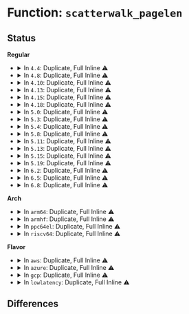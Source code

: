 # Function: <code>scatterwalk_pagelen</code>

## Status
<b>Regular</b>
<ul>
<li>
<details>
<summary>In <code>4.4</code>: Duplicate, Full Inline ⚠️</summary>

**Collision:** Static Duplication

**Inline:** Full

**Transformation:** False

**Instances:**

```
In crypto/scatterwalk.c (ffffffff8139e993)
Location: include/crypto/scatterwalk.h:50
Inline: True
Inline callers:
  - crypto/scatterwalk.c:scatterwalk_copychunks
```
```
In crypto/ablkcipher.c (ffffffff8139fc7b)
Location: include/crypto/scatterwalk.h:50
Inline: True
Inline callers:
  - crypto/ablkcipher.c:ablkcipher_walk_done
```
```
In crypto/blkcipher.c (0)
Location: include/crypto/scatterwalk.h:50
Inline: True
```
</details>
</li>
<li>
<details>
<summary>In <code>4.8</code>: Duplicate, Full Inline ⚠️</summary>

**Collision:** Static Duplication

**Inline:** Full

**Transformation:** False

**Instances:**

```
In crypto/scatterwalk.c (ffffffff813db6da)
Location: include/crypto/scatterwalk.h:46
Inline: True
Inline callers:
  - crypto/scatterwalk.c:scatterwalk_copychunks
```
```
In crypto/ablkcipher.c (ffffffff813dcced)
Location: include/crypto/scatterwalk.h:46
Inline: True
Inline callers:
  - crypto/ablkcipher.c:ablkcipher_walk_next
  - crypto/ablkcipher.c:ablkcipher_walk_next
  - crypto/ablkcipher.c:ablkcipher_walk_done
```
```
In crypto/blkcipher.c (ffffffff813dd5a2)
Location: include/crypto/scatterwalk.h:46
Inline: True
Inline callers:
  - crypto/blkcipher.c:blkcipher_walk_next
  - crypto/blkcipher.c:blkcipher_walk_next
```
</details>
</li>
<li>
<details>
<summary>In <code>4.10</code>: Duplicate, Full Inline ⚠️</summary>

**Collision:** Static Duplication

**Inline:** Full

**Transformation:** False

**Instances:**

```
In crypto/scatterwalk.c (ffffffff813f3019)
Location: include/crypto/scatterwalk.h:46
Inline: True
Inline callers:
  - crypto/scatterwalk.c:scatterwalk_copychunks
```
```
In crypto/ablkcipher.c (ffffffff813f45cd)
Location: include/crypto/scatterwalk.h:46
Inline: True
Inline callers:
  - crypto/ablkcipher.c:ablkcipher_walk_next
  - crypto/ablkcipher.c:ablkcipher_walk_next
  - crypto/ablkcipher.c:ablkcipher_walk_done
```
```
In crypto/blkcipher.c (ffffffff813f4e72)
Location: include/crypto/scatterwalk.h:46
Inline: True
Inline callers:
  - crypto/blkcipher.c:blkcipher_walk_next
  - crypto/blkcipher.c:blkcipher_walk_next
```
```
In crypto/skcipher.c (ffffffff813f639c)
Location: include/crypto/scatterwalk.h:46
Inline: True
Inline callers:
  - crypto/skcipher.c:skcipher_walk_next
  - crypto/skcipher.c:skcipher_walk_next
```
</details>
</li>
<li>
<details>
<summary>In <code>4.13</code>: Duplicate, Full Inline ⚠️</summary>

**Collision:** Static Duplication

**Inline:** Full

**Transformation:** False

**Instances:**

```
In crypto/scatterwalk.c (ffffffff813ff37c)
Location: include/crypto/scatterwalk.h:46
Inline: True
Inline callers:
  - crypto/scatterwalk.c:scatterwalk_copychunks
```
```
In crypto/ablkcipher.c (ffffffff8140090f)
Location: include/crypto/scatterwalk.h:46
Inline: True
Inline callers:
  - crypto/ablkcipher.c:ablkcipher_walk_next
  - crypto/ablkcipher.c:ablkcipher_walk_next
  - crypto/ablkcipher.c:ablkcipher_walk_done
```
```
In crypto/blkcipher.c (ffffffff814011a7)
Location: include/crypto/scatterwalk.h:46
Inline: True
Inline callers:
  - crypto/blkcipher.c:blkcipher_walk_next
  - crypto/blkcipher.c:blkcipher_walk_next
```
```
In crypto/skcipher.c (ffffffff814027ba)
Location: include/crypto/scatterwalk.h:46
Inline: True
Inline callers:
  - crypto/skcipher.c:skcipher_walk_next
  - crypto/skcipher.c:skcipher_walk_next
```
</details>
</li>
<li>
<details>
<summary>In <code>4.15</code>: Duplicate, Full Inline ⚠️</summary>

**Collision:** Static Duplication

**Inline:** Full

**Transformation:** False

**Instances:**

```
In crypto/scatterwalk.c (ffffffff8142792a)
Location: include/crypto/scatterwalk.h:46
Inline: True
Inline callers:
  - crypto/scatterwalk.c:scatterwalk_copychunks
```
```
In crypto/ablkcipher.c (ffffffff81428f0f)
Location: include/crypto/scatterwalk.h:46
Inline: True
Inline callers:
  - crypto/ablkcipher.c:ablkcipher_walk_next
  - crypto/ablkcipher.c:ablkcipher_walk_next
  - crypto/ablkcipher.c:ablkcipher_walk_done
```
```
In crypto/blkcipher.c (ffffffff814297b7)
Location: include/crypto/scatterwalk.h:46
Inline: True
Inline callers:
  - crypto/blkcipher.c:blkcipher_walk_next
  - crypto/blkcipher.c:blkcipher_walk_next
```
```
In crypto/skcipher.c (ffffffff8142ae2a)
Location: include/crypto/scatterwalk.h:46
Inline: True
Inline callers:
  - crypto/skcipher.c:skcipher_walk_next
  - crypto/skcipher.c:skcipher_walk_next
```
</details>
</li>
<li>
<details>
<summary>In <code>4.18</code>: Duplicate, Full Inline ⚠️</summary>

**Collision:** Static Duplication

**Inline:** Full

**Transformation:** False

**Instances:**

```
In crypto/scatterwalk.c (ffffffff8145a78a)
Location: include/crypto/scatterwalk.h:46
Inline: True
Inline callers:
  - crypto/scatterwalk.c:scatterwalk_copychunks
```
```
In crypto/ablkcipher.c (ffffffff8145bce9)
Location: include/crypto/scatterwalk.h:46
Inline: True
Inline callers:
  - crypto/ablkcipher.c:ablkcipher_walk_next
  - crypto/ablkcipher.c:ablkcipher_walk_next
  - crypto/ablkcipher.c:ablkcipher_walk_done
```
```
In crypto/blkcipher.c (ffffffff8145c77e)
Location: include/crypto/scatterwalk.h:46
Inline: True
Inline callers:
  - crypto/blkcipher.c:blkcipher_walk_next
  - crypto/blkcipher.c:blkcipher_walk_next
```
```
In crypto/skcipher.c (ffffffff8145db60)
Location: include/crypto/scatterwalk.h:46
Inline: True
Inline callers:
  - crypto/skcipher.c:skcipher_walk_next
  - crypto/skcipher.c:skcipher_walk_next
```
</details>
</li>
<li>
<details>
<summary>In <code>5.0</code>: Duplicate, Full Inline ⚠️</summary>

**Collision:** Static Duplication

**Inline:** Full

**Transformation:** False

**Instances:**

```
In crypto/scatterwalk.c (ffffffff814782fa)
Location: include/crypto/scatterwalk.h:33
Inline: True
Inline callers:
  - crypto/scatterwalk.c:scatterwalk_copychunks
```
```
In crypto/ablkcipher.c (ffffffff814795e9)
Location: include/crypto/scatterwalk.h:33
Inline: True
Inline callers:
  - crypto/ablkcipher.c:ablkcipher_walk_next
  - crypto/ablkcipher.c:ablkcipher_walk_next
  - crypto/ablkcipher.c:ablkcipher_walk_done
```
```
In crypto/blkcipher.c (ffffffff81479dee)
Location: include/crypto/scatterwalk.h:33
Inline: True
Inline callers:
  - crypto/blkcipher.c:blkcipher_walk_next
  - crypto/blkcipher.c:blkcipher_walk_next
```
```
In crypto/skcipher.c (ffffffff8147b400)
Location: include/crypto/scatterwalk.h:33
Inline: True
Inline callers:
  - crypto/skcipher.c:skcipher_walk_next
  - crypto/skcipher.c:skcipher_walk_next
```
</details>
</li>
<li>
<details>
<summary>In <code>5.3</code>: Duplicate, Full Inline ⚠️</summary>

**Collision:** Static Duplication

**Inline:** Full

**Transformation:** False

**Instances:**

```
In crypto/scatterwalk.c (ffffffff814a613c)
Location: include/crypto/scatterwalk.h:28
Inline: True
Inline callers:
  - crypto/scatterwalk.c:scatterwalk_copychunks
```
```
In crypto/ablkcipher.c (ffffffff814a7288)
Location: include/crypto/scatterwalk.h:28
Inline: True
Inline callers:
  - crypto/ablkcipher.c:ablkcipher_walk_next
  - crypto/ablkcipher.c:ablkcipher_walk_next
  - crypto/ablkcipher.c:ablkcipher_walk_done
```
```
In crypto/blkcipher.c (ffffffff814a7c88)
Location: include/crypto/scatterwalk.h:28
Inline: True
Inline callers:
  - crypto/blkcipher.c:blkcipher_walk_next
  - crypto/blkcipher.c:blkcipher_walk_next
```
```
In crypto/skcipher.c (ffffffff814a966e)
Location: include/crypto/scatterwalk.h:28
Inline: True
Inline callers:
  - crypto/skcipher.c:skcipher_walk_next
  - crypto/skcipher.c:skcipher_walk_next
```
</details>
</li>
<li>
<details>
<summary>In <code>5.4</code>: Duplicate, Full Inline ⚠️</summary>

**Collision:** Static Duplication

**Inline:** Full

**Transformation:** False

**Instances:**

```
In crypto/scatterwalk.c (ffffffff814c0dcc)
Location: include/crypto/scatterwalk.h:28
Inline: True
Inline callers:
  - crypto/scatterwalk.c:scatterwalk_copychunks
```
```
In crypto/ablkcipher.c (ffffffff814c1ef8)
Location: include/crypto/scatterwalk.h:28
Inline: True
Inline callers:
  - crypto/ablkcipher.c:ablkcipher_walk_next
  - crypto/ablkcipher.c:ablkcipher_walk_next
  - crypto/ablkcipher.c:ablkcipher_walk_done
```
```
In crypto/blkcipher.c (ffffffff814c28e8)
Location: include/crypto/scatterwalk.h:28
Inline: True
Inline callers:
  - crypto/blkcipher.c:blkcipher_walk_next
  - crypto/blkcipher.c:blkcipher_walk_next
```
```
In crypto/skcipher.c (ffffffff814c435e)
Location: include/crypto/scatterwalk.h:28
Inline: True
Inline callers:
  - crypto/skcipher.c:skcipher_walk_next
  - crypto/skcipher.c:skcipher_walk_next
```
</details>
</li>
<li>
<details>
<summary>In <code>5.8</code>: Duplicate, Full Inline ⚠️</summary>

**Collision:** Static Duplication

**Inline:** Full

**Transformation:** False

**Instances:**

```
In crypto/scatterwalk.c (ffffffff8152167a)
Location: include/crypto/scatterwalk.h:28
Inline: True
Inline callers:
  - crypto/scatterwalk.c:scatterwalk_copychunks
```
```
In crypto/skcipher.c (ffffffff815232c2)
Location: include/crypto/scatterwalk.h:28
Inline: True
Inline callers:
  - crypto/skcipher.c:skcipher_walk_next
  - crypto/skcipher.c:skcipher_walk_next
```
</details>
</li>
<li>
<details>
<summary>In <code>5.11</code>: Duplicate, Full Inline ⚠️</summary>

**Collision:** Static Duplication

**Inline:** Full

**Transformation:** False

**Instances:**

```
In crypto/scatterwalk.c (ffffffff8153e4ea)
Location: include/crypto/scatterwalk.h:28
Inline: True
Inline callers:
  - crypto/scatterwalk.c:scatterwalk_copychunks
```
```
In crypto/skcipher.c (ffffffff81540212)
Location: include/crypto/scatterwalk.h:28
Inline: True
Inline callers:
  - crypto/skcipher.c:skcipher_walk_next
  - crypto/skcipher.c:skcipher_walk_next
```
</details>
</li>
<li>
<details>
<summary>In <code>5.13</code>: Duplicate, Full Inline ⚠️</summary>

**Collision:** Static Duplication

**Inline:** Full

**Transformation:** False

**Instances:**

```
In crypto/scatterwalk.c (ffffffff81546bc3)
Location: include/crypto/scatterwalk.h:28
Inline: True
Inline callers:
  - crypto/scatterwalk.c:scatterwalk_copychunks
```
```
In crypto/skcipher.c (ffffffff81548705)
Location: include/crypto/scatterwalk.h:28
Inline: True
Inline callers:
  - crypto/skcipher.c:skcipher_walk_next
  - crypto/skcipher.c:skcipher_walk_next
```
</details>
</li>
<li>
<details>
<summary>In <code>5.15</code>: Duplicate, Full Inline ⚠️</summary>

**Collision:** Static Duplication

**Inline:** Full

**Transformation:** False

**Instances:**

```
In crypto/scatterwalk.c (ffffffff815a73a3)
Location: include/crypto/scatterwalk.h:28
Inline: True
Inline callers:
  - crypto/scatterwalk.c:scatterwalk_copychunks
```
```
In crypto/skcipher.c (ffffffff815a8ee5)
Location: include/crypto/scatterwalk.h:28
Inline: True
Inline callers:
  - crypto/skcipher.c:skcipher_walk_next
  - crypto/skcipher.c:skcipher_walk_next
```
</details>
</li>
<li>
<details>
<summary>In <code>5.19</code>: Duplicate, Full Inline ⚠️</summary>

**Collision:** Static Duplication

**Inline:** Full

**Transformation:** False

**Instances:**

```
In crypto/scatterwalk.c (ffffffff8164e6f3)
Location: include/crypto/scatterwalk.h:29
Inline: True
Inline callers:
  - crypto/scatterwalk.c:scatterwalk_copychunks
```
```
In crypto/skcipher.c (ffffffff816504cd)
Location: include/crypto/scatterwalk.h:29
Inline: True
Inline callers:
  - crypto/skcipher.c:skcipher_walk_next
  - crypto/skcipher.c:skcipher_walk_next
```
</details>
</li>
<li>
<details>
<summary>In <code>6.2</code>: Duplicate, Full Inline ⚠️</summary>

**Collision:** Static Duplication

**Inline:** Full

**Transformation:** False

**Instances:**

```
In crypto/scatterwalk.c (ffffffff81707b53)
Location: include/crypto/scatterwalk.h:29
Inline: True
Inline callers:
  - crypto/scatterwalk.c:scatterwalk_copychunks
```
```
In crypto/skcipher.c (ffffffff81709c6d)
Location: include/crypto/scatterwalk.h:29
Inline: True
Inline callers:
  - crypto/skcipher.c:skcipher_walk_next
  - crypto/skcipher.c:skcipher_walk_next
```
</details>
</li>
<li>
<details>
<summary>In <code>6.5</code>: Duplicate, Full Inline ⚠️</summary>

**Collision:** Static Duplication

**Inline:** Full

**Transformation:** False

**Instances:**

```
In crypto/scatterwalk.c (ffffffff817412b8)
Location: include/crypto/scatterwalk.h:29
Inline: True
Inline callers:
  - crypto/scatterwalk.c:scatterwalk_copychunks
```
```
In crypto/skcipher.c (ffffffff8174387d)
Location: include/crypto/scatterwalk.h:29
Inline: True
Inline callers:
  - crypto/skcipher.c:skcipher_walk_next
  - crypto/skcipher.c:skcipher_walk_next
```
</details>
</li>
<li>
<details>
<summary>In <code>6.8</code>: Duplicate, Full Inline ⚠️</summary>

**Collision:** Static Duplication

**Inline:** Full

**Transformation:** False

**Instances:**

```
In crypto/scatterwalk.c (ffffffff81782158)
Location: include/crypto/scatterwalk.h:29
Inline: True
Inline callers:
  - crypto/scatterwalk.c:scatterwalk_copychunks
```
```
In crypto/skcipher.c (ffffffff81785bad)
Location: include/crypto/scatterwalk.h:29
Inline: True
Inline callers:
  - crypto/skcipher.c:skcipher_walk_next
  - crypto/skcipher.c:skcipher_walk_next
```
</details>
</li>
</ul>
<b>Arch</b>
<ul>
<li>
<details>
<summary>In <code>arm64</code>: Duplicate, Full Inline ⚠️</summary>

**Collision:** Static Duplication

**Inline:** Full

**Transformation:** False

**Instances:**

```
In crypto/scatterwalk.c (ffff8000105bb058)
Location: include/crypto/scatterwalk.h:28
Inline: True
Inline callers:
  - crypto/scatterwalk.c:scatterwalk_copychunks
```
```
In crypto/ablkcipher.c (ffff8000105bc7fc)
Location: include/crypto/scatterwalk.h:28
Inline: True
Inline callers:
  - crypto/ablkcipher.c:ablkcipher_walk_next
  - crypto/ablkcipher.c:ablkcipher_walk_next
  - crypto/ablkcipher.c:ablkcipher_walk_done
```
```
In crypto/blkcipher.c (ffff8000105bd110)
Location: include/crypto/scatterwalk.h:28
Inline: True
Inline callers:
  - crypto/blkcipher.c:blkcipher_walk_next
  - crypto/blkcipher.c:blkcipher_walk_next
```
```
In crypto/skcipher.c (ffff8000105befc8)
Location: include/crypto/scatterwalk.h:28
Inline: True
Inline callers:
  - crypto/skcipher.c:skcipher_walk_next
  - crypto/skcipher.c:skcipher_walk_next
```
</details>
</li>
<li>
<details>
<summary>In <code>armhf</code>: Duplicate, Full Inline ⚠️</summary>

**Collision:** Static Duplication

**Inline:** Full

**Transformation:** False

**Instances:**

```
In crypto/scatterwalk.c (c076934c)
Location: include/crypto/scatterwalk.h:28
Inline: True
Inline callers:
  - crypto/scatterwalk.c:scatterwalk_copychunks
```
```
In crypto/ablkcipher.c (c076a4a8)
Location: include/crypto/scatterwalk.h:28
Inline: True
Inline callers:
  - crypto/ablkcipher.c:ablkcipher_walk_next
  - crypto/ablkcipher.c:ablkcipher_walk_next
  - crypto/ablkcipher.c:ablkcipher_walk_done
```
```
In crypto/blkcipher.c (c076af18)
Location: include/crypto/scatterwalk.h:28
Inline: True
Inline callers:
  - crypto/blkcipher.c:blkcipher_walk_next
  - crypto/blkcipher.c:blkcipher_walk_next
```
```
In crypto/skcipher.c (c076c810)
Location: include/crypto/scatterwalk.h:28
Inline: True
Inline callers:
  - crypto/skcipher.c:skcipher_walk_next
  - crypto/skcipher.c:skcipher_walk_next
```
</details>
</li>
<li>
<details>
<summary>In <code>ppc64el</code>: Duplicate, Full Inline ⚠️</summary>

**Collision:** Static Duplication

**Inline:** Full

**Transformation:** False

**Instances:**

```
In crypto/scatterwalk.c (c000000000741740)
Location: include/crypto/scatterwalk.h:28
Inline: True
Inline callers:
  - crypto/scatterwalk.c:scatterwalk_copychunks
```
```
In crypto/ablkcipher.c (c0000000007431b4)
Location: include/crypto/scatterwalk.h:28
Inline: True
Inline callers:
  - crypto/ablkcipher.c:ablkcipher_walk_next
  - crypto/ablkcipher.c:ablkcipher_walk_next
  - crypto/ablkcipher.c:ablkcipher_walk_done
```
```
In crypto/blkcipher.c (c0000000007440a4)
Location: include/crypto/scatterwalk.h:28
Inline: True
Inline callers:
  - crypto/blkcipher.c:blkcipher_walk_next
  - crypto/blkcipher.c:blkcipher_walk_next
```
```
In crypto/skcipher.c (c0000000007467d0)
Location: include/crypto/scatterwalk.h:28
Inline: True
Inline callers:
  - crypto/skcipher.c:skcipher_walk_next
  - crypto/skcipher.c:skcipher_walk_next
```
</details>
</li>
<li>
<details>
<summary>In <code>riscv64</code>: Duplicate, Full Inline ⚠️</summary>

**Collision:** Static Duplication

**Inline:** Full

**Transformation:** False

**Instances:**

```
In crypto/scatterwalk.c (ffffffe000400b6a)
Location: include/crypto/scatterwalk.h:28
Inline: True
Inline callers:
  - crypto/scatterwalk.c:scatterwalk_copychunks
```
```
In crypto/ablkcipher.c (ffffffe000401ff6)
Location: include/crypto/scatterwalk.h:28
Inline: True
Inline callers:
  - crypto/ablkcipher.c:ablkcipher_walk_next
  - crypto/ablkcipher.c:ablkcipher_walk_next
  - crypto/ablkcipher.c:ablkcipher_walk_done
```
```
In crypto/blkcipher.c (ffffffe000402814)
Location: include/crypto/scatterwalk.h:28
Inline: True
Inline callers:
  - crypto/blkcipher.c:blkcipher_walk_next
  - crypto/blkcipher.c:blkcipher_walk_next
```
```
In crypto/skcipher.c (ffffffe000404214)
Location: include/crypto/scatterwalk.h:28
Inline: True
Inline callers:
  - crypto/skcipher.c:skcipher_walk_next
  - crypto/skcipher.c:skcipher_walk_next
```
</details>
</li>
</ul>
<b>Flavor</b>
<ul>
<li>
<details>
<summary>In <code>aws</code>: Duplicate, Full Inline ⚠️</summary>

**Collision:** Static Duplication

**Inline:** Full

**Transformation:** False

**Instances:**

```
In crypto/scatterwalk.c (ffffffff814b93ac)
Location: include/crypto/scatterwalk.h:28
Inline: True
Inline callers:
  - crypto/scatterwalk.c:scatterwalk_copychunks
```
```
In crypto/ablkcipher.c (ffffffff814ba4d8)
Location: include/crypto/scatterwalk.h:28
Inline: True
Inline callers:
  - crypto/ablkcipher.c:ablkcipher_walk_next
  - crypto/ablkcipher.c:ablkcipher_walk_next
  - crypto/ablkcipher.c:ablkcipher_walk_done
```
```
In crypto/blkcipher.c (ffffffff814baec8)
Location: include/crypto/scatterwalk.h:28
Inline: True
Inline callers:
  - crypto/blkcipher.c:blkcipher_walk_next
  - crypto/blkcipher.c:blkcipher_walk_next
```
```
In crypto/skcipher.c (ffffffff814bc93e)
Location: include/crypto/scatterwalk.h:28
Inline: True
Inline callers:
  - crypto/skcipher.c:skcipher_walk_next
  - crypto/skcipher.c:skcipher_walk_next
```
</details>
</li>
<li>
<details>
<summary>In <code>azure</code>: Duplicate, Full Inline ⚠️</summary>

**Collision:** Static Duplication

**Inline:** Full

**Transformation:** False

**Instances:**

```
In crypto/scatterwalk.c (ffffffff814a9dcc)
Location: include/crypto/scatterwalk.h:28
Inline: True
Inline callers:
  - crypto/scatterwalk.c:scatterwalk_copychunks
```
```
In crypto/ablkcipher.c (ffffffff814aaef8)
Location: include/crypto/scatterwalk.h:28
Inline: True
Inline callers:
  - crypto/ablkcipher.c:ablkcipher_walk_next
  - crypto/ablkcipher.c:ablkcipher_walk_next
  - crypto/ablkcipher.c:ablkcipher_walk_done
```
```
In crypto/blkcipher.c (ffffffff814ab8e8)
Location: include/crypto/scatterwalk.h:28
Inline: True
Inline callers:
  - crypto/blkcipher.c:blkcipher_walk_next
  - crypto/blkcipher.c:blkcipher_walk_next
```
```
In crypto/skcipher.c (ffffffff814ad35e)
Location: include/crypto/scatterwalk.h:28
Inline: True
Inline callers:
  - crypto/skcipher.c:skcipher_walk_next
  - crypto/skcipher.c:skcipher_walk_next
```
</details>
</li>
<li>
<details>
<summary>In <code>gcp</code>: Duplicate, Full Inline ⚠️</summary>

**Collision:** Static Duplication

**Inline:** Full

**Transformation:** False

**Instances:**

```
In crypto/scatterwalk.c (ffffffff814b543c)
Location: include/crypto/scatterwalk.h:28
Inline: True
Inline callers:
  - crypto/scatterwalk.c:scatterwalk_copychunks
```
```
In crypto/ablkcipher.c (ffffffff814b6568)
Location: include/crypto/scatterwalk.h:28
Inline: True
Inline callers:
  - crypto/ablkcipher.c:ablkcipher_walk_next
  - crypto/ablkcipher.c:ablkcipher_walk_next
  - crypto/ablkcipher.c:ablkcipher_walk_done
```
```
In crypto/blkcipher.c (ffffffff814b6f58)
Location: include/crypto/scatterwalk.h:28
Inline: True
Inline callers:
  - crypto/blkcipher.c:blkcipher_walk_next
  - crypto/blkcipher.c:blkcipher_walk_next
```
```
In crypto/skcipher.c (ffffffff814b89ce)
Location: include/crypto/scatterwalk.h:28
Inline: True
Inline callers:
  - crypto/skcipher.c:skcipher_walk_next
  - crypto/skcipher.c:skcipher_walk_next
```
</details>
</li>
<li>
<details>
<summary>In <code>lowlatency</code>: Duplicate, Full Inline ⚠️</summary>

**Collision:** Static Duplication

**Inline:** Full

**Transformation:** False

**Instances:**

```
In crypto/scatterwalk.c (ffffffff814cdebc)
Location: include/crypto/scatterwalk.h:28
Inline: True
Inline callers:
  - crypto/scatterwalk.c:scatterwalk_copychunks
```
```
In crypto/ablkcipher.c (ffffffff814cf008)
Location: include/crypto/scatterwalk.h:28
Inline: True
Inline callers:
  - crypto/ablkcipher.c:ablkcipher_walk_next
  - crypto/ablkcipher.c:ablkcipher_walk_next
  - crypto/ablkcipher.c:ablkcipher_walk_done
```
```
In crypto/blkcipher.c (ffffffff814cf9e8)
Location: include/crypto/scatterwalk.h:28
Inline: True
Inline callers:
  - crypto/blkcipher.c:blkcipher_walk_next
  - crypto/blkcipher.c:blkcipher_walk_next
```
```
In crypto/skcipher.c (ffffffff814d148e)
Location: include/crypto/scatterwalk.h:28
Inline: True
Inline callers:
  - crypto/skcipher.c:skcipher_walk_next
  - crypto/skcipher.c:skcipher_walk_next
```
</details>
</li>
</ul>

## Differences

